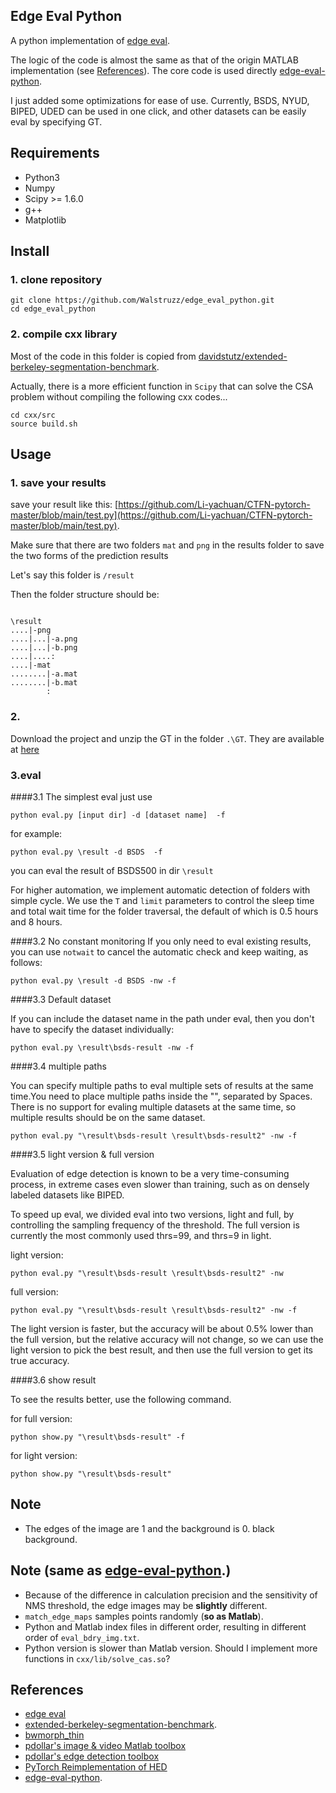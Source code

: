 ## Edge Eval Python
A python implementation of [edge eval](https://github.com/s9xie/hed_release-deprecated/tree/master/examples/eval).

The logic of the code is almost the same as that of the origin MATLAB implementation (see [References](#References)).
The core code is used directly  [edge-eval-python](https://github.com/Walstruzz/edge_eval_python).

I just added some optimizations for ease of use. Currently, BSDS, NYUD, BIPED, UDED can be used in one click, and other datasets can be easily eval by specifying GT.

## Requirements
* Python3
* Numpy
* Scipy >= 1.6.0
* g++
* Matplotlib

## Install
### 1. clone repository
``` shell
git clone https://github.com/Walstruzz/edge_eval_python.git
cd edge_eval_python
```

### 2. compile cxx library
Most of the code in this folder is copied from [davidstutz/extended-berkeley-segmentation-benchmark](https://github.com/davidstutz/extended-berkeley-segmentation-benchmark/tree/master/source).

Actually, there is a more efficient function in `Scipy` that can solve the CSA problem without compiling the following cxx codes...
``` shell
cd cxx/src
source build.sh
```

## Usage
### 1. save your results 

save your result like this: [https://github.com/Li-yachuan/CTFN-pytorch-master/blob/main/test.py](https://github.com/Li-yachuan/CTFN-pytorch-master/blob/main/test.py).

Make sure that there are two folders `mat` and `png` in the results folder to save the two forms of the prediction results

Let's say this folder is `/result`

Then the folder structure should be:  
``` 

\result  
....|-png  
....|...|-a.png  
....|...|-b.png  
....|....:  
....|-mat  
........|-a.mat    
........|-b.mat  
		:
```

### 2. 
Download the project and unzip the GT in the folder `.\GT`. They are available at [here](https://drive.google.com/drive/folders/1j1TU28PinKipOh0egf8tbzI7EetAbzKh?usp=sharing)




### 3.eval

####3.1  The simplest eval
just use  
``` shell
python eval.py [input dir] -d [dataset name]  -f
```

for example:

``` shell
python eval.py \result -d BSDS  -f
```

you can eval the result of BSDS500 in dir `\result` 

For higher automation, we implement automatic detection of folders with simple cycle. We use the `T` and `limit` parameters to control the sleep time and total wait time for the folder traversal, the default of which is 0.5 hours and 8 hours.

####3.2 No constant monitoring
If you only need to eval existing results, you can use `notwait` to cancel the automatic check and keep waiting, as follows:


``` shell
python eval.py \result -d BSDS -nw -f
```

####3.3 Default dataset

If you can include the dataset name in the path under eval, then you don't have to specify the dataset individually:


``` shell
python eval.py \result\bsds-result -nw -f
```

####3.4 multiple paths

You can specify multiple paths to eval multiple sets of results at the same time.You need to place multiple paths inside the "", separated by Spaces. There is no support for evaling multiple datasets at the same time, so multiple results should be on the same dataset.		

``` shell
python eval.py "\result\bsds-result \result\bsds-result2" -nw -f
```

####3.5 light version & full version

Evaluation of edge detection is known to be a very time-consuming process, in extreme cases even slower than training, such as on densely labeled datasets like BIPED.


To speed up eval, we divided eval into two versions, light and full, by controlling the sampling frequency of the threshold. The full version is currently the most commonly used thrs=99, and thrs=9 in light.

light version:
``` shell
python eval.py "\result\bsds-result \result\bsds-result2" -nw
```

full version:
``` shell
python eval.py "\result\bsds-result \result\bsds-result2" -nw -f
```

The light version is faster, but the accuracy will be about 0.5% lower than the full version, but the relative accuracy will not change, so we can use the light version to pick the best result, and then use the full version to get its true accuracy.

####3.6 show result

 
To see the results better, use the following command.

for full version:		

``` shell
python show.py "\result\bsds-result" -f
```

for light version:		

``` shell
python show.py "\result\bsds-result"
```

## Note
* The edges of the image are 1 and the background is 0. black background.


## Note (same as  [edge-eval-python](https://github.com/Walstruzz/edge_eval_python).)
* Because of the difference in calculation precision and the sensitivity of NMS threshold, the edge images may be **slightly** different.
* `match_edge_maps` samples points randomly (**so as Matlab**).
* Python and Matlab index files in different order, resulting in different order of `eval_bdry_img.txt`.
* Python version is slower than Matlab version. Should I implement more functions in `cxx/lib/solve_cas.so`?

## References
* [edge eval](https://github.com/s9xie/hed_release-deprecated/tree/master/examples/eval)
* [extended-berkeley-segmentation-benchmark](https://github.com/davidstutz/extended-berkeley-segmentation-benchmark).
* [bwmorph_thin](https://gist.github.com/joefutrelle/562f25bbcf20691217b8)
* [pdollar's image & video Matlab toolbox ](https://github.com/pdollar/toolbox)
* [pdollar's edge detection toolbox](https://github.com/pdollar/edges)
* [PyTorch Reimplementation of HED](https://github.com/xwjabc/hed)
* [edge-eval-python](https://github.com/Walstruzz/edge_eval_python).
